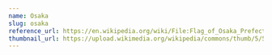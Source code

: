 ```yaml
---
name: Osaka
slug: osaka
reference_url: https://en.wikipedia.org/wiki/File:Flag_of_Osaka_Prefecture.svg
thumbnail_url: https://upload.wikimedia.org/wikipedia/commons/thumb/5/5a/Flag_of_Osaka_Prefecture.svg/120px-Flag_of_Osaka_Prefecture.svg.png
---
```

